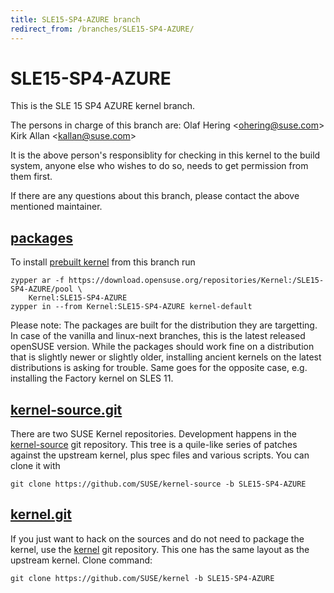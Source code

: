 ```yaml
---
title: SLE15-SP4-AZURE branch
redirect_from: /branches/SLE15-SP4-AZURE/
---
```

# SLE15-SP4-AZURE
This is the SLE 15 SP4 AZURE kernel branch.

The persons in charge of this branch are:
Olaf Hering <[ohering@suse.com](mailto:ohering@suse.com?subject=SLE15-SP4-AZURE%20branch)>
Kirk Allan <[kallan@suse.com](mailto:kallan@suse.com?subject=SLE15-SP4-AZURE%20branch)>

It is the above person's responsiblity for checking in this kernel to
the build system, anyone else who wishes to do so, needs to get
permission from them first.

If there are any questions about this branch, please contact the above
mentioned maintainer.


## [packages](https://download.opensuse.org/repositories/Kernel:/SLE15-SP4-AZURE)
To install
[prebuilt kernel](https://download.opensuse.org/repositories/Kernel:/SLE15-SP4-AZURE)
from this branch run

```
zypper ar -f https://download.opensuse.org/repositories/Kernel:/SLE15-SP4-AZURE/pool \
    Kernel:SLE15-SP4-AZURE
zypper in --from Kernel:SLE15-SP4-AZURE kernel-default
```

Please note: The packages are built for the distribution they are
targetting. In case of the vanilla and linux-next branches, this is the
latest released openSUSE version. While the packages should work
fine on a distribution that is slightly newer or slightly older,
installing ancient kernels on the latest distributions is asking for
trouble. Same goes for the opposite case, e.g. installing the Factory
kernel on SLES 11.

## [kernel-source.git](https://github.com/SUSE/kernel-source/tree/SLE15-SP4-AZURE)
There are two SUSE Kernel repositories. Development happens in the
[kernel-source](https://github.com/SUSE/kernel-source/tree/SLE15-SP4-AZURE)
git repository. This tree is a quile-like series of patches against the
upstream kernel, plus spec files and various scripts. You can clone it
with

```
git clone https://github.com/SUSE/kernel-source -b SLE15-SP4-AZURE
```

## [kernel.git](https://github.com/SUSE/kernel/tree/SLE15-SP4-AZURE)
If you just want to hack on the sources and do not need to package the
kernel, use the [kernel](https://github.com/SUSE/kernel/tree/SLE15-SP4-AZURE)
git repository. This one has the same layout as the upstream kernel. Clone
command:

```
git clone https://github.com/SUSE/kernel -b SLE15-SP4-AZURE
```


